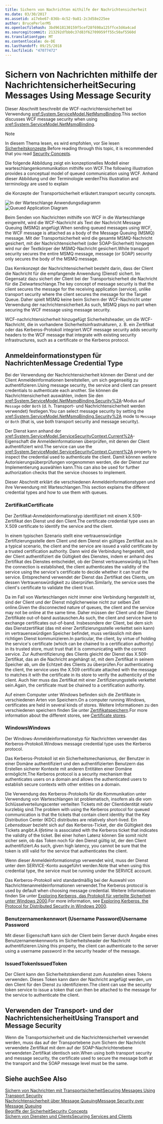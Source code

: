 ```yaml
---
title: Sichern von Nachrichten mithilfe der Nachrichtensicherheit
ms.date: 03/30/2017
ms.assetid: a17ebe67-836b-4c52-9a81-2c3d58e225ee
author: BrucePerlerMS
ms.openlocfilehash: 3bd9618130159f5cef28f698a125ffce3d4a4cad
ms.sourcegitcommit: 213292dfbb0c37d83f62709959ff55c50af5560d
ms.translationtype: MT
ms.contentlocale: de-DE
ms.lasthandoff: 09/25/2018
ms.locfileid: "47077472"
---
```

# <a name="securing-messages-using-message-security"></a><span data-ttu-id="d4b0c-102">Sichern von Nachrichten mithilfe der Nachrichtensicherheit</span><span class="sxs-lookup"><span data-stu-id="d4b0c-102">Securing Messages Using Message Security</span></span>
<span data-ttu-id="d4b0c-103">Dieser Abschnitt beschreibt die WCF-nachrichtensicherheit bei Verwendung <xref:System.ServiceModel.NetMsmqBinding>.</span><span class="sxs-lookup"><span data-stu-id="d4b0c-103">This section discusses WCF message security when using <xref:System.ServiceModel.NetMsmqBinding>.</span></span>  
  
> [!NOTE]
>  <span data-ttu-id="d4b0c-104">In diesem Thema lesen, es wird empfohlen, vor Sie lesen [Sicherheitskonzepte](../../../../docs/framework/wcf/feature-details/security-concepts.md).</span><span class="sxs-lookup"><span data-stu-id="d4b0c-104">Before reading through this topic, it is recommended that you read [Security Concepts](../../../../docs/framework/wcf/feature-details/security-concepts.md).</span></span>  
  
 <span data-ttu-id="d4b0c-105">Die folgende Abbildung zeigt ein konzeptionelles Modell einer warteschlangenkommunikation mithilfe von WCF.</span><span class="sxs-lookup"><span data-stu-id="d4b0c-105">The following illustration provides a conceptual model of queued communication using WCF.</span></span> <span data-ttu-id="d4b0c-106">Anhand dieser Abbildung und der Terminologie werden</span><span class="sxs-lookup"><span data-stu-id="d4b0c-106">This illustration and terminology are used to explain</span></span>  
  
 <span data-ttu-id="d4b0c-107">die Konzepte der Transportsicherheit erläutert.</span><span class="sxs-lookup"><span data-stu-id="d4b0c-107">transport security concepts.</span></span>  
  
 <span data-ttu-id="d4b0c-108">![In der Warteschlange Anwendungsdiagramm](../../../../docs/framework/wcf/feature-details/media/distributed-queue-figure.jpg "Distributed-Warteschlange-Abbildung")</span><span class="sxs-lookup"><span data-stu-id="d4b0c-108">![Queued Application Diagram](../../../../docs/framework/wcf/feature-details/media/distributed-queue-figure.jpg "Distributed-Queue-Figure")</span></span>  
  
 <span data-ttu-id="d4b0c-109">Beim Senden von Nachrichten mithilfe von WCF in die Warteschlange eingereiht, wird die WCF-Nachricht als Text der Nachricht Message Queuing (MSMQ) angefügt.</span><span class="sxs-lookup"><span data-stu-id="d4b0c-109">When sending queued messages using WCF, the WCF message is attached as a body of the Message Queuing (MSMQ) message.</span></span> <span data-ttu-id="d4b0c-110">Mit der Transportsicherheit wird die gesamte MSMQ-Nachricht gesichert, mit der Nachrichtensicherheit (oder SOAP-Sicherheit) hingegen wird nur der Textkörper der MSMQ-Nachricht gesichert.</span><span class="sxs-lookup"><span data-stu-id="d4b0c-110">While transport security secures the entire MSMQ message, message (or SOAP) security only secures the body of the MSMQ message.</span></span>  
  
 <span data-ttu-id="d4b0c-111">Das Kernkonzept der Nachrichtensicherheit besteht darin, dass der Client die Nachricht für die empfangende Anwendung (Dienst) sichert. Im Gegensatz dazu sichert der Client bei der Transportsicherheit die Nachricht für die Zielwarteschlange.</span><span class="sxs-lookup"><span data-stu-id="d4b0c-111">The key concept of message security is that the client secures the message for the receiving application (service), unlike transport security where the client secures the message for the Target Queue.</span></span> <span data-ttu-id="d4b0c-112">Daher spielt MSMQ keine beim Sichern der WCF-Nachricht unter Verwendung der nachrichtensicherheit.</span><span class="sxs-lookup"><span data-stu-id="d4b0c-112">As such, MSMQ plays no part when securing the WCF message using message security.</span></span>  
  
 <span data-ttu-id="d4b0c-113">WCF-nachrichtensicherheit hinzugefügt Sicherheitsheader, um die WCF-Nachricht, die in vorhandene Sicherheitsinfrastrukturen, z. B. ein Zertifikat oder das Kerberos-Protokoll integriert.</span><span class="sxs-lookup"><span data-stu-id="d4b0c-113">WCF message security adds security headers to the WCF message that integrate with existing security infrastructures, such as a certificate or the Kerberos protocol.</span></span>  
  
## <a name="message-credential-type"></a><span data-ttu-id="d4b0c-114">Anmeldeinformationstypen für Nachrichten</span><span class="sxs-lookup"><span data-stu-id="d4b0c-114">Message Credential Type</span></span>  
 <span data-ttu-id="d4b0c-115">Bei der Verwendung der Nachrichtensicherheit können der Dienst und der Client Anmeldeinformationen bereitstellen, um sich gegenseitig zu authentifizieren.</span><span class="sxs-lookup"><span data-stu-id="d4b0c-115">Using message security, the service and client can present credentials to authenticate each another.</span></span> <span data-ttu-id="d4b0c-116">Sie können die Nachrichtensicherheit auswählen, indem Sie den <xref:System.ServiceModel.NetMsmqBinding.Security%2A>-Modus auf `Message` oder `Both` (d. h. Transport- und Nachrichtensicherheit werden verwendet) festlegen.</span><span class="sxs-lookup"><span data-stu-id="d4b0c-116">You can select message security by setting the <xref:System.ServiceModel.NetMsmqBinding.Security%2A> mode to `Message` or `Both` (that is, use both transport security and message security).</span></span>  
  
 <span data-ttu-id="d4b0c-117">Der Dienst kann anhand der <xref:System.ServiceModel.ServiceSecurityContext.Current%2A>-Eigenschaft die Anmeldeinformationen überprüfen, mit denen der Client authentifiziert wird.</span><span class="sxs-lookup"><span data-stu-id="d4b0c-117">The service can use the <xref:System.ServiceModel.ServiceSecurityContext.Current%2A> property to inspect the credential used to authenticate the client.</span></span> <span data-ttu-id="d4b0c-118">Damit können weitere Autorisierungsüberprüfungen vorgenommen werden, die der Dienst zur Implementierung auswählen kann.</span><span class="sxs-lookup"><span data-stu-id="d4b0c-118">This can also be used for further authorization checks that the service chooses to implement.</span></span>  
  
 <span data-ttu-id="d4b0c-119">Dieser Abschnitt erklärt die verschiedenen Anmeldeinformationstypen und ihre Verwendung mit Warteschlangen.</span><span class="sxs-lookup"><span data-stu-id="d4b0c-119">This section explains the different credential types and how to use them with queues.</span></span>  
  
### <a name="certificate"></a><span data-ttu-id="d4b0c-120">Zertifikat</span><span class="sxs-lookup"><span data-stu-id="d4b0c-120">Certificate</span></span>  
 <span data-ttu-id="d4b0c-121">Der Zertifikat-Anmeldeinformationstyp identifiziert mit einem X.509-Zertifikat den Dienst und den Client.</span><span class="sxs-lookup"><span data-stu-id="d4b0c-121">The certificate credential type uses an X.509 certificate to identify the service and the client.</span></span>  
  
 <span data-ttu-id="d4b0c-122">In einem typischen Szenario stellt eine vertrauenswürdige Zertifizierungsstelle dem Client und dem Dienst ein gültiges Zertifikat aus.</span><span class="sxs-lookup"><span data-stu-id="d4b0c-122">In a typical scenario, the client and the service are issued a valid certificate by a trusted certification authority.</span></span> <span data-ttu-id="d4b0c-123">Dann wird die Verbindung hergestellt, und der Client authentifiziert die Gültigkeit des Dienstes, indem er anhand des Zertifikat des Dienstes entscheidet, ob der Dienst vertrauenswürdig ist.</span><span class="sxs-lookup"><span data-stu-id="d4b0c-123">Then the connection is established, the client authenticates the validity of the service using the service's certificate to decide whether it can trust the service.</span></span> <span data-ttu-id="d4b0c-124">Entsprechend verwendet der Dienst das Zertifikat des Clients, um dessen Vertrauenswürdigkeit zu überprüfen.</span><span class="sxs-lookup"><span data-stu-id="d4b0c-124">Similarly, the service uses the client's certificate to validate the client trust.</span></span>  
  
 <span data-ttu-id="d4b0c-125">Da im Fall von Warteschlangen nicht immer eine Verbindung hergestellt ist, sind der Client und der Dienst möglicherweise nicht zur selben Zeit online.</span><span class="sxs-lookup"><span data-stu-id="d4b0c-125">Given the disconnected nature of queues, the client and the service may not be online at the same time.</span></span> <span data-ttu-id="d4b0c-126">Daher müssen der Client und der Dienst Zertifikate out-of-band austauschen.</span><span class="sxs-lookup"><span data-stu-id="d4b0c-126">As such, the client and service have to exchange certificates out-of-band.</span></span> <span data-ttu-id="d4b0c-127">Insbesondere der Client, bei dem sich das Dienstzertifikat (das mit einer Zertifizierungsstelle verkettet sein kann) im vertrauenswürdigen Speicher befindet, muss verlässlich mit dem richtigen Dienst kommunizieren.</span><span class="sxs-lookup"><span data-stu-id="d4b0c-127">In particular, the client, by virtue of holding the service's certificate (which can be chained to a certification authority) in its trusted store, must trust that it is communicating with the correct service.</span></span> <span data-ttu-id="d4b0c-128">Zur Authentifizierung des Clients gleicht der Dienst das X.509-Zertifikat, das an die Nachricht angehängt ist, mit dem Zertifikat in seinem Speicher ab, um die Echtzeit des Clients zu überprüfen.</span><span class="sxs-lookup"><span data-stu-id="d4b0c-128">For authenticating the client, the service uses the X.509 certificate attached with the message to matches it with the certificate in its store to verify the authenticity of the client.</span></span> <span data-ttu-id="d4b0c-129">Auch hier muss das Zertifikat mit einer Zertifizierungsstelle verkettet sein.</span><span class="sxs-lookup"><span data-stu-id="d4b0c-129">Again, the certificate must be chained to a certification authority.</span></span>  
  
 <span data-ttu-id="d4b0c-130">Auf einem Computer unter Windows befinden sich die Zertifikate in verschiedenen Arten von Speichern.</span><span class="sxs-lookup"><span data-stu-id="d4b0c-130">On a computer running Windows, certificates are held in several kinds of stores.</span></span> <span data-ttu-id="d4b0c-131">Weitere Informationen zu den verschiedenen speichern finden Sie unter [Zertifikatspeichern](https://go.microsoft.com/fwlink/?LinkId=87787).</span><span class="sxs-lookup"><span data-stu-id="d4b0c-131">For more information about the different stores, see [Certificate stores](https://go.microsoft.com/fwlink/?LinkId=87787).</span></span>  
  
### <a name="windows"></a><span data-ttu-id="d4b0c-132">Windows</span><span class="sxs-lookup"><span data-stu-id="d4b0c-132">Windows</span></span>  
 <span data-ttu-id="d4b0c-133">Der Windows-Anmeldeinformationstyp für Nachrichten verwendet das Kerberos-Protokoll.</span><span class="sxs-lookup"><span data-stu-id="d4b0c-133">Windows message credential type uses the Kerberos protocol.</span></span>  
  
 <span data-ttu-id="d4b0c-134">Das Kerberos-Protokoll ist ein Sicherheitsmechanismus, der Benutzer in einer Domäne authentifiziert und den authentifizierten Benutzern das Erstellen sicherer Kontexte mit anderen Entitäten einer Domäne ermöglicht.</span><span class="sxs-lookup"><span data-stu-id="d4b0c-134">The Kerberos protocol is a security mechanism that authenticates users on a domain and allows the authenticated users to establish secure contexts with other entities on a domain.</span></span>  
  
 <span data-ttu-id="d4b0c-135">Die Verwendung des Kerberos-Protokolls für die Kommunikation unter Verwendung von Warteschlangen ist problematisch, insofern als die vom Schlüsselverteilungscenter verteilten Tickets mit der Clientidentität relativ kurzlebig sind.</span><span class="sxs-lookup"><span data-stu-id="d4b0c-135">The problem with using the Kerberos protocol for queued communication is that the tickets that contain client identity that the Key Distribution Center (KDC) distributes are relatively short-lived.</span></span> <span data-ttu-id="d4b0c-136">Ein *Lebensdauer* bezieht sich auf das Kerberos-Ticket, der die Gültigkeit des Tickets angibt.</span><span class="sxs-lookup"><span data-stu-id="d4b0c-136">A *lifetime* is associated with the Kerberos ticket that indicates the validity of the ticket.</span></span> <span data-ttu-id="d4b0c-137">Bei einer hohen Latenz können Sie somit nicht sicher sein, ob das Token noch für den Dienst gültig ist, der den Client authentifiziert.</span><span class="sxs-lookup"><span data-stu-id="d4b0c-137">As such, given high latency, you cannot be sure that the token is still valid for the service that authenticates the client.</span></span>  
  
 <span data-ttu-id="d4b0c-138">Wenn dieser Anmeldeinformationstyp verwendet wird, muss der Dienst unter dem SERVICE-Konto ausgeführt werden.</span><span class="sxs-lookup"><span data-stu-id="d4b0c-138">Note that when using this credential type, the service must be running under the SERVICE account.</span></span>  
  
 <span data-ttu-id="d4b0c-139">Das Kerberos-Protokoll wird standardmäßig bei der Auswahl von Nachrichtenanmeldeinformationen verwendet.</span><span class="sxs-lookup"><span data-stu-id="d4b0c-139">The Kerberos protocol is used by default when choosing message credential.</span></span> <span data-ttu-id="d4b0c-140">Weitere Informationen finden Sie unter [Exploring Kerberos, das Protokoll für verteilte Sicherheit unter Windows 2000](https://go.microsoft.com/fwlink/?LinkId=87790).</span><span class="sxs-lookup"><span data-stu-id="d4b0c-140">For more information, see [Exploring Kerberos, the Protocol for Distributed Security in Windows 2000](https://go.microsoft.com/fwlink/?LinkId=87790).</span></span>  
  
### <a name="username-password"></a><span data-ttu-id="d4b0c-141">Benutzernamenkennwort (Username Password)</span><span class="sxs-lookup"><span data-stu-id="d4b0c-141">Username Password</span></span>  
 <span data-ttu-id="d4b0c-142">Mit dieser Eigenschaft kann sich der Client beim Server durch Angabe eines Benutzernamenkennworts im Sicherheitsheader der Nachricht authentifizieren.</span><span class="sxs-lookup"><span data-stu-id="d4b0c-142">Using this property, the client can authenticate to the server using a username password in the security header of the message.</span></span>  
  
### <a name="issuedtoken"></a><span data-ttu-id="d4b0c-143">IssuedToken</span><span class="sxs-lookup"><span data-stu-id="d4b0c-143">IssuedToken</span></span>  
 <span data-ttu-id="d4b0c-144">Der Client kann den Sicherheitstokendienst zum Ausstellen eines Tokens verwenden. Dieses Token kann dann der Nachricht angefügt werden, um den Client für den Dienst zu identifizieren.</span><span class="sxs-lookup"><span data-stu-id="d4b0c-144">The client can use the security token service to issue a token that can then be attached to the message for the service to authenticate the client.</span></span>  
  
## <a name="using-transport-and-message-security"></a><span data-ttu-id="d4b0c-145">Verwenden der Transport- und der Nachrichtensicherheit</span><span class="sxs-lookup"><span data-stu-id="d4b0c-145">Using Transport and Message Security</span></span>  
 <span data-ttu-id="d4b0c-146">Wenn die Transportsicherheit und die Nachrichtensicherheit verwendet werden, muss das auf der Transportebene zum Sichern der Nachricht verwendete Zertifikat mit dem auf der SOAP-Nachrichtenebene verwendeten Zertifikat identisch sein.</span><span class="sxs-lookup"><span data-stu-id="d4b0c-146">When using both transport security and message security, the certificate used to secure the message both at the transport and the SOAP message level must be the same.</span></span>  
  
## <a name="see-also"></a><span data-ttu-id="d4b0c-147">Siehe auch</span><span class="sxs-lookup"><span data-stu-id="d4b0c-147">See Also</span></span>  
 [<span data-ttu-id="d4b0c-148">Sichern von Nachrichten mit Transportsicherheit</span><span class="sxs-lookup"><span data-stu-id="d4b0c-148">Securing Messages Using Transport Security</span></span>](../../../../docs/framework/wcf/feature-details/securing-messages-using-transport-security.md)  
 [<span data-ttu-id="d4b0c-149">Nachrichtensicherheit über Message Queuing</span><span class="sxs-lookup"><span data-stu-id="d4b0c-149">Message Security over Message Queuing</span></span>](../../../../docs/framework/wcf/samples/message-security-over-message-queuing.md)  
 [<span data-ttu-id="d4b0c-150">Begriffe der Sicherheit</span><span class="sxs-lookup"><span data-stu-id="d4b0c-150">Security Concepts</span></span>](../../../../docs/framework/wcf/feature-details/security-concepts.md)  
 [<span data-ttu-id="d4b0c-151">Sichern von Diensten und Clients</span><span class="sxs-lookup"><span data-stu-id="d4b0c-151">Securing Services and Clients</span></span>](../../../../docs/framework/wcf/feature-details/securing-services-and-clients.md)

